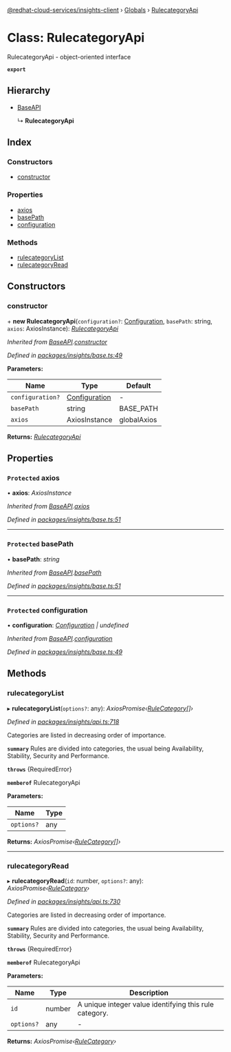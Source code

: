 [@redhat-cloud-services/insights-client](../README.md) › [Globals](../globals.md) › [RulecategoryApi](rulecategoryapi.md)

# Class: RulecategoryApi

RulecategoryApi - object-oriented interface

**`export`** 

## Hierarchy

* [BaseAPI](baseapi.md)

  ↳ **RulecategoryApi**

## Index

### Constructors

* [constructor](rulecategoryapi.md#constructor)

### Properties

* [axios](rulecategoryapi.md#protected-axios)
* [basePath](rulecategoryapi.md#protected-basepath)
* [configuration](rulecategoryapi.md#protected-configuration)

### Methods

* [rulecategoryList](rulecategoryapi.md#rulecategorylist)
* [rulecategoryRead](rulecategoryapi.md#rulecategoryread)

## Constructors

###  constructor

\+ **new RulecategoryApi**(`configuration?`: [Configuration](configuration.md), `basePath`: string, `axios`: AxiosInstance): *[RulecategoryApi](rulecategoryapi.md)*

*Inherited from [BaseAPI](baseapi.md).[constructor](baseapi.md#constructor)*

*Defined in [packages/insights/base.ts:49](https://github.com/RedHatInsights/javascript-clients/blob/master/packages/insights/base.ts#L49)*

**Parameters:**

Name | Type | Default |
------ | ------ | ------ |
`configuration?` | [Configuration](configuration.md) | - |
`basePath` | string | BASE_PATH |
`axios` | AxiosInstance | globalAxios |

**Returns:** *[RulecategoryApi](rulecategoryapi.md)*

## Properties

### `Protected` axios

• **axios**: *AxiosInstance*

*Inherited from [BaseAPI](baseapi.md).[axios](baseapi.md#protected-axios)*

*Defined in [packages/insights/base.ts:51](https://github.com/RedHatInsights/javascript-clients/blob/master/packages/insights/base.ts#L51)*

___

### `Protected` basePath

• **basePath**: *string*

*Inherited from [BaseAPI](baseapi.md).[basePath](baseapi.md#protected-basepath)*

*Defined in [packages/insights/base.ts:51](https://github.com/RedHatInsights/javascript-clients/blob/master/packages/insights/base.ts#L51)*

___

### `Protected` configuration

• **configuration**: *[Configuration](configuration.md) | undefined*

*Inherited from [BaseAPI](baseapi.md).[configuration](baseapi.md#protected-configuration)*

*Defined in [packages/insights/base.ts:49](https://github.com/RedHatInsights/javascript-clients/blob/master/packages/insights/base.ts#L49)*

## Methods

###  rulecategoryList

▸ **rulecategoryList**(`options?`: any): *AxiosPromise‹[RuleCategory](../interfaces/rulecategory.md)[]›*

*Defined in [packages/insights/api.ts:718](https://github.com/RedHatInsights/javascript-clients/blob/master/packages/insights/api.ts#L718)*

Categories are listed in decreasing order of importance.

**`summary`** Rules are divided into categories, the usual being Availability, Stability, Security and Performance.

**`throws`** {RequiredError}

**`memberof`** RulecategoryApi

**Parameters:**

Name | Type |
------ | ------ |
`options?` | any |

**Returns:** *AxiosPromise‹[RuleCategory](../interfaces/rulecategory.md)[]›*

___

###  rulecategoryRead

▸ **rulecategoryRead**(`id`: number, `options?`: any): *AxiosPromise‹[RuleCategory](../interfaces/rulecategory.md)›*

*Defined in [packages/insights/api.ts:730](https://github.com/RedHatInsights/javascript-clients/blob/master/packages/insights/api.ts#L730)*

Categories are listed in decreasing order of importance.

**`summary`** Rules are divided into categories, the usual being Availability, Stability, Security and Performance.

**`throws`** {RequiredError}

**`memberof`** RulecategoryApi

**Parameters:**

Name | Type | Description |
------ | ------ | ------ |
`id` | number | A unique integer value identifying this rule category. |
`options?` | any | - |

**Returns:** *AxiosPromise‹[RuleCategory](../interfaces/rulecategory.md)›*
